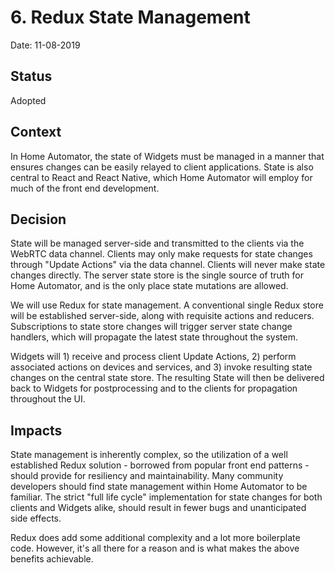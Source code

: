 # 6. Redux State Management

Date: 11-08-2019

## Status

Adopted

## Context

In Home Automator, the state of Widgets must be managed in a manner that
ensures changes can be easily relayed to client applications. State is
also central to React and React Native, which Home Automator will employ
for much of the front end development.

## Decision

State will be managed server-side and transmitted to the clients via
the WebRTC data channel.  Clients may only make requests for state
changes through "Update Actions" via the data channel.  Clients will never
make state changes directly.  The server state store is the single source
of truth for Home Automator, and is the only place state mutations are
allowed.

We will use Redux for state management.  A conventional single Redux store
will be established server-side, along with requisite actions and reducers.
Subscriptions to state store changes will trigger server state change
handlers, which will propagate the latest state throughout the system.

Widgets will 1) receive and process client Update Actions, 2) perform
associated actions on devices and services, and 3) invoke resulting state
changes on the central state store.  The resulting State will then be
delivered back to Widgets for postprocessing and to the clients for
propagation throughout the UI.

## Impacts

State management is inherently complex, so the utilization of a well
established Redux solution - borrowed from popular front end patterns -
should provide for resiliency and maintainability.  Many community
developers should find state management within Home Automator to be
familiar.  The strict "full life cycle" implementation for state changes
for both clients and Widgets alike, should result in fewer bugs and
unanticipated side effects.

Redux does add some additional complexity and a lot more boilerplate
code.  However, it's all there for a reason and is what makes the above
benefits achievable.
